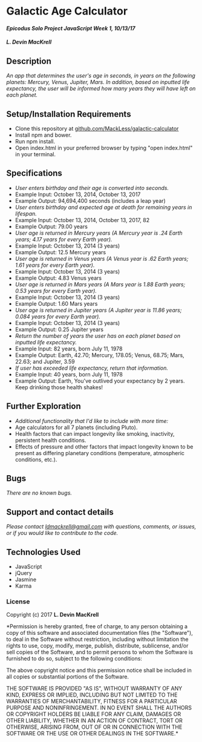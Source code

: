 # Galactic Age Calculator

#### _Epicodus Solo Project JavaScript Week 1, 10/13/17_

#### _**L. Devin MacKrell**_

## Description

_An app that determines the user's age in seconds, in years on the following planets: Mercury, Venus, Jupiter, Mars. In addition, based on inputted life expectancy, the user will be informed how many years they will have left on each planet._

## Setup/Installation Requirements

* Clone this repository at [github.com/MackLess/galactic-calculator](https://github.com/MacKLess/galactic-calculator.git)
* Install npm and bower.
* Run npm install.
* Open index.html in your preferred browser by typing "open index.html" in your terminal.

## Specifications

* _User enters birthday and their age is converted into seconds._
* Example Input: October 13, 2014, October 13, 2017
* Example Output: 94,694,400 seconds (includes a leap year)
* _User enters birthday and expected age at death for remaining years in lifespan._
* Example Input: October 13, 2014, October 13, 2017, 82
* Example Output: 79.00 years
* _User age is returned in Mercury years (A Mercury year is .24 Earth years; 4.17 years for every Earth year)._
* Example Input: October 13, 2014 (3 years)
* Example Output: 12.5 Mercury years
* _User age is returned in Venus years (A Venus year is .62 Earth years; 1.61 years for every Earth year)._
* Example Input: October 13, 2014 (3 years)
* Example Output: 4.83 Venus years
* _User age is returned in Mars years (A Mars year is 1.88 Earth years; 0.53 years for every Earth year)._
* Example Input: October 13, 2014 (3 years)
* Example Output: 1.60 Mars years
* _User age is returned in Jupiter years (A Jupiter year is 11.86 years; 0.084 years for every Earth year)._
* Example Input: October 13, 2014 (3 years)
* Example Output: 0.25 Jupiter years
* _Return the number of years the user has on each planet based on inputted life expectancy._
* Example Input: 82 years, born July 11, 1978
* Example Output: Earth, 42.70; Mercury, 178.05; Venus, 68.75; Mars, 22.63; and Jupiter, 3.59
* _If user has exceeded life expectancy, return that information._
* Example Input: 40 years, born July 11, 1978
* Example Output: Earth, You've outlived your expectancy by 2 years. Keep drinking those health shakes!

## Further Exploration

* _Additional functionality that I'd like to include with more time:_
* Age calculators for all 7 planets (including Pluto).
* Health factors that can impact longevity like smoking, inactivity, persistent health conditions.
* Effects of pressure and other factors that impact longevity known to be present as differing planetary conditions (temperature, atmospheric conditions, etc.).

## Bugs

_There are no known bugs._

## Support and contact details

_Please contact [ldmackrell@gmail.com](mailto:ldmackrell@gmail.com) with questions, comments, or issues, or if you would like to contribute to the code._

## Technologies Used

* JavaScript
* jQuery
* Jasmine
* Karma

### License

Copyright (c) 2017 **L. Devin MacKrell**

*Permission is hereby granted, free of charge, to any person obtaining a copy
of this software and associated documentation files (the "Software"), to deal
in the Software without restriction, including without limitation the rights
to use, copy, modify, merge, publish, distribute, sublicense, and/or sell
copies of the Software, and to permit persons to whom the Software is
furnished to do so, subject to the following conditions:

The above copyright notice and this permission notice shall be included in all
copies or substantial portions of the Software.

THE SOFTWARE IS PROVIDED "AS IS", WITHOUT WARRANTY OF ANY KIND, EXPRESS OR
IMPLIED, INCLUDING BUT NOT LIMITED TO THE WARRANTIES OF MERCHANTABILITY,
FITNESS FOR A PARTICULAR PURPOSE AND NONINFRINGEMENT. IN NO EVENT SHALL THE
AUTHORS OR COPYRIGHT HOLDERS BE LIABLE FOR ANY CLAIM, DAMAGES OR OTHER
LIABILITY, WHETHER IN AN ACTION OF CONTRACT, TORT OR OTHERWISE, ARISING FROM,
OUT OF OR IN CONNECTION WITH THE SOFTWARE OR THE USE OR OTHER DEALINGS IN THE
SOFTWARE.*
